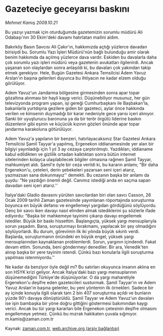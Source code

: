 # Gazeteciye geceyarısı baskını

*Mehmet Kamış 2009.10.21*

<tr><td class="metin" colspan="2" style="padding-top: 20px; padding-left: 5px; ">Bu yazıyı yazmak için oturduğumda gazetemizin sorumlu müdürü Ali Odabaşı'nın 30 Ekim'deki davamı hatırlatan mailini aldım.</td></tr><tr><td class="metin" colspan="2" style="padding-top: 20px; padding-left: 5px; "><p>Bakırköy Basın Savcısı Ali Çakır'ın, hakkımızda açtığı yüzlerce davadan birisiydi bu. Sorumlu Yazı İşleri Müdürü'nün bağlı bulunduğu amir olarak benim hakkımda da açılmış yüzlerce dava vardır. Eskiden bu davalarla daha çok sorumlu yazı işleri müdürü veya gazetenin avukatları ilgilenirdi. Ancak yaşanan son olaylardan sonra anlaşıldı ki, bu davaları çok yakından takip etmek gerekiyor. Hele, Bugün Gazetesi Ankara Temsilcisi Adem Yavuz Arslan'ın başına gelenleri duyunca bu ihtiyacın ne kadar elzem olduğu görülüyor.
<p>Adem Yavuz'un Jandarma bölgesine girmesinden sonra apar topar gözaltına alınması bir hayli kaygı verici. Düşünebiliyor musunuz, her gün televizyonda program yapan, işi gereği Cumhurbaşkanı ile Başbakan'la, bakanlarla yurtdışına gezilere giden bir gazeteci, aylar önce hakkında verilen ve kimsenin duymadığı bir karar nedeniyle gece yarısı içeri alınıyor. Sanki bir uyuşturucu baronuna ya da bir terör örgütü liderine baskın düzenlenir gibi eşinin ve küçücük kızının gözleri önünde apar topar jandarma karakoluna götürülüyor.
<p>Adem Yavuz'a yapılanın bir benzeri, hatırlayacaksınız Star Gazetesi Ankara Temsilcisi Şamil Tayyar'a yapılmış, Ergenekon iddianamesinde yer alan bir bilgiyi yayınladığı için 1 yıl 3 ay cezaya çarptırılmıştı. Yazdıkları, iddianame kabul edildikten ve gizlilik ortadan kalktıktan sonra bütün internet sitelerinden kolayca ulaşılabilecek bilgiler olmasına rağmen Şamil Tayyar, mahkumiyet aldı. Şamil'e öyle bir ceza verildi ki, bu kararın anlamı; "Bir daha Ergenekon'u, çeteleri, derin şebekeleri yazarsan seni içeri atarız, yazmazsan sana dokunmayız'' demekti. Bu cezanın başka bir anlamı da şuydu: "Ne yazdığın önemli değil. Canımız istediği anda en saçma sapan davadan seni içeri atarız.''
<p>İtalya'daki Gladio davasını yürüten savcılardan biri olan savcı Casson, 26 Ocak 2009 tarihli Zaman gazetesinde yayımlanan röportajında soruşturma boyunca en büyük defansı ve engellemeyi yargıdan gördüğünü söylüyordu. Genç bir savcı iken davayı nasıl elinden almak istediklerini şu sözlerle ifade ediyordu: "Başka bir mahkemeye tayinimi çıkarıp davayı engellemek istediler. Büyük bir baskı hissettim. Başlangıçta, yüksek yargı mensuplarıyla sorun yaşadım. Bana, soruşturmayı bırakmamı, yapılacak bir şey olmadığını söylüyorlardı. Bu durum, görevimin ilk iki yılında büyük sıkıntı verdi. Başlarda, soruşturmanın önündeki en büyük engel, yüksek yargı mensuplarından kaynaklanan problemlerdi. Sorun, yargının içindendi. Fakat devam ettim. Sonunda, beni göndermeyi denediler. Bir ara, Venedik'ten alınıp başka bir yere tayinim istendi. Çünkü bazı konularla ilgili soruşturma yapılması istenmiyordu.''
<p>Ne kadar da benziyor öyle değil mi? Bu satırları okuyunca insanın aklına en son HSYK krizi geliyor. Ancak İtalya'daki bazı yargı mensuplarının düşünemediğini Türkiye'de düşünüyorlar. O da yargı maharetiyle Ergenekon'u deşifre eden gazetecileri susturmak. Şamil Tayyar'ın ve Adem Yavuz Arslan'ın başına gelenler, bu yeni yöntemin ilk örnekleri. Sadece bir ay içinde konuyla ilgili olarak tam 2 bin 407 soruşturma açıldı ve bunların yüzde 90'ı davaya dönüştürüldü. Şamil Tayyar ve Adem Yavuz'un davaları ise işin bambaşka bir yöne doğru gittiğini göstermesi bakımından kaygı verici. Ancak bu tür yargı kararları bile Ergenekon çetesinin deşifre olmasını engellemeye yetmez. Çünkü bu mızrak hakikaten çuvala sığmıyor. m.kamis@zaman.com.tr<br/></p></p></p></p></p></td></tr>

Kaynak: [zaman.com.tr](http://zaman.com.tr/yazar.do?yazino=905840), [web.archive.org (arşiv bağlantısı)](http://web.archive.org/web/20100109103028/http://zaman.com.tr:80/yazar.do?yazino=905840)

